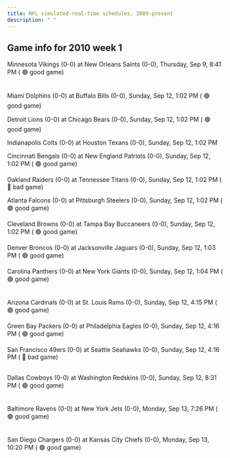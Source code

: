 ```yaml
---
title: NFL simulated-real-time schedules, 2009-present
description: " "
---
```


## Game info for 2010 week 1
Minnesota Vikings (0-0) at New Orleans Saints (0-0), Thursday, Sep 9, 8:41 PM (	:green_circle: good game)

<br/>Miami Dolphins (0-0) at Buffalo Bills (0-0), Sunday, Sep 12, 1:02 PM (	:green_circle: good game)

Detroit Lions (0-0) at Chicago Bears (0-0), Sunday, Sep 12, 1:02 PM (	:green_circle: good game)

Indianapolis Colts (0-0) at Houston Texans (0-0), Sunday, Sep 12, 1:02 PM

Cincinnati Bengals (0-0) at New England Patriots (0-0), Sunday, Sep 12, 1:02 PM (	:green_circle: good game)

Oakland Raiders (0-0) at Tennessee Titans (0-0), Sunday, Sep 12, 1:02 PM (	:red_circle: bad game)

Atlanta Falcons (0-0) at Pittsburgh Steelers (0-0), Sunday, Sep 12, 1:02 PM (	:green_circle: good game)

Cleveland Browns (0-0) at Tampa Bay Buccaneers (0-0), Sunday, Sep 12, 1:02 PM (	:green_circle: good game)

Denver Broncos (0-0) at Jacksonville Jaguars (0-0), Sunday, Sep 12, 1:03 PM (	:green_circle: good game)

Carolina Panthers (0-0) at New York Giants (0-0), Sunday, Sep 12, 1:04 PM (	:green_circle: good game)

<br/>Arizona Cardinals (0-0) at St. Louis Rams (0-0), Sunday, Sep 12, 4:15 PM (	:green_circle: good game)

Green Bay Packers (0-0) at Philadelphia Eagles (0-0), Sunday, Sep 12, 4:16 PM (	:green_circle: good game)

San Francisco 49ers (0-0) at Seattle Seahawks (0-0), Sunday, Sep 12, 4:16 PM (	:red_circle: bad game)

<br/>Dallas Cowboys (0-0) at Washington Redskins (0-0), Sunday, Sep 12, 8:31 PM (	:green_circle: good game)

<br/>Baltimore Ravens (0-0) at New York Jets (0-0), Monday, Sep 13, 7:26 PM (	:green_circle: good game)

<br/>San Diego Chargers (0-0) at Kansas City Chiefs (0-0), Monday, Sep 13, 10:20 PM (	:green_circle: good game)


